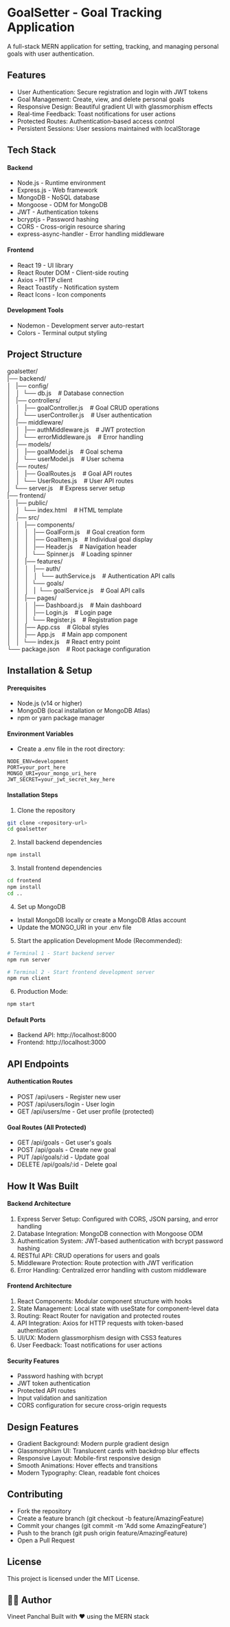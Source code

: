 # GoalSetter - Goal Tracking Application

A full-stack MERN application for setting, tracking, and managing personal goals with user authentication.

## Features

- User Authentication: Secure registration and login with JWT tokens
- Goal Management: Create, view, and delete personal goals
- Responsive Design: Beautiful gradient UI with glassmorphism effects
- Real-time Feedback: Toast notifications for user actions
- Protected Routes: Authentication-based access control
- Persistent Sessions: User sessions maintained with localStorage

## Tech Stack

#### Backend

- Node.js - Runtime environment
- Express.js - Web framework
- MongoDB - NoSQL database
- Mongoose - ODM for MongoDB
- JWT - Authentication tokens
- bcryptjs - Password hashing
- CORS - Cross-origin resource sharing
- express-async-handler - Error handling middleware

#### Frontend

- React 19 - UI library
- React Router DOM - Client-side routing
- Axios - HTTP client
- React Toastify - Notification system
- React Icons - Icon components

#### Development Tools

- Nodemon - Development server auto-restart
- Colors - Terminal output styling

## Project Structure
goalsetter/ <br />
|── backend/ <br />
│ &nbsp; |── config/ <br />
│ &nbsp; │ &nbsp;└── db.js &nbsp;&nbsp; # Database connection <br />
│ &nbsp; |── controllers/ <br />
│ &nbsp; │ &nbsp; |── goalController.js &nbsp;&nbsp; # Goal CRUD operations <br />
│ &nbsp; │ &nbsp;└── userController.js &nbsp;&nbsp; # User authentication <br />
│ &nbsp; |── middleware/ <br />
│ &nbsp; │ &nbsp; |── authMiddleware.js &nbsp;&nbsp; # JWT protection <br />
│ &nbsp; │ &nbsp;└── errorMiddleware.js &nbsp;&nbsp; # Error handling <br />
│ &nbsp; |── models/ <br />
│ &nbsp; │ &nbsp; |── goalModel.js &nbsp;&nbsp; # Goal schema <br />
│ &nbsp; │ &nbsp;└── userModel.js &nbsp;&nbsp; # User schema <br />
│ &nbsp; |── routes/ <br />
│ &nbsp; │ &nbsp; |── GoalRoutes.js &nbsp;&nbsp; # Goal API routes <br />
│ &nbsp; │ &nbsp;└── UserRoutes.js &nbsp;&nbsp; # User API routes <br />
│ &nbsp;└── server.js &nbsp;&nbsp; # Express server setup <br />
|── frontend/ <br />
│ &nbsp; |── public/ <br />
│ &nbsp; │ &nbsp;└── index.html &nbsp;&nbsp; # HTML template <br />
│ &nbsp; |── src/ <br />
│ &nbsp; │ &nbsp; |── components/ <br />
│ &nbsp; │ &nbsp; │ &nbsp; |── GoalForm.js &nbsp;&nbsp; # Goal creation form <br />
│ &nbsp; │ &nbsp; │ &nbsp; |── GoalItem.js &nbsp;&nbsp; # Individual goal display <br />
│ &nbsp; │ &nbsp; │ &nbsp; |── Header.js &nbsp;&nbsp; # Navigation header <br />
│ &nbsp; │ &nbsp; │ &nbsp;└── Spinner.js &nbsp;&nbsp; # Loading spinner <br />
│ &nbsp; │ &nbsp; |── features/ <br />
│ &nbsp; │ &nbsp; │ &nbsp; |── auth/ <br />
│ &nbsp; │ &nbsp; │ &nbsp; │ &nbsp;└── authService.js &nbsp;&nbsp; # Authentication API calls <br />
│ &nbsp; │ &nbsp; │ &nbsp;└── goals/ <br />
│ &nbsp; │ &nbsp; │ &nbsp; | &nbsp;└── goalService.js &nbsp;&nbsp; # Goal API calls <br />
│ &nbsp; │ &nbsp; |── pages/ <br />
│ &nbsp; │ &nbsp; │ &nbsp; |── Dashboard.js &nbsp;&nbsp; # Main dashboard <br />
│ &nbsp; │ &nbsp; │ &nbsp; |── Login.js &nbsp;&nbsp; # Login page <br />
│ &nbsp; │ &nbsp; │ &nbsp;└── Register.js &nbsp;&nbsp; # Registration page <br />
│ &nbsp; │ &nbsp; |── App.css &nbsp;&nbsp; # Global styles <br />
│ &nbsp; │ &nbsp; |── App.js &nbsp;&nbsp; # Main app component <br />
│ &nbsp; │ &nbsp;└── index.js &nbsp;&nbsp; # React entry point <br />
└── package.json &nbsp;&nbsp; # Root package configuration <br />

## Installation & Setup

#### Prerequisites

- Node.js (v14 or higher)
- MongoDB (local installation or MongoDB Atlas)
- npm or yarn package manager

#### Environment Variables
- Create a .env file in the root directory:
```env
NODE_ENV=development
PORT=your_port_here
MONGO_URI=your_mongo_uri_here
JWT_SECRET=your_jwt_secret_key_here
```

#### Installation Steps
1. Clone the repository
```bash
git clone <repository-url>
cd goalsetter
```

2. Install backend dependencies
```bash
npm install
```

3. Install frontend dependencies
```bash
cd frontend
npm install
cd ..
```

4. Set up MongoDB
- Install MongoDB locally or create a MongoDB Atlas account
- Update the MONGO_URI in your .env file

5. Start the application Development Mode (Recommended):
```bash
# Terminal 1 - Start backend server
npm run server

# Terminal 2 - Start frontend development server
npm run client
```

6. Production Mode:
```bash
npm start
```

#### Default Ports

- Backend API: http://localhost:8000
- Frontend: http://localhost:3000

## API Endpoints

#### Authentication Routes

- POST /api/users - Register new user
- POST /api/users/login - User login
- GET /api/users/me - Get user profile (protected)

#### Goal Routes (All Protected)

- GET /api/goals - Get user's goals
- POST /api/goals - Create new goal
- PUT /api/goals/:id - Update goal
- DELETE /api/goals/:id - Delete goal

## How It Was Built
#### Backend Architecture

1. Express Server Setup: Configured with CORS, JSON parsing, and error handling
2. Database Integration: MongoDB connection with Mongoose ODM
3. Authentication System: JWT-based authentication with bcrypt password hashing
4. RESTful API: CRUD operations for users and goals
5. Middleware Protection: Route protection with JWT verification
6. Error Handling: Centralized error handling with custom middleware

#### Frontend Architecture

1. React Components: Modular component structure with hooks
2. State Management: Local state with useState for component-level data
3. Routing: React Router for navigation and protected routes
4. API Integration: Axios for HTTP requests with token-based authentication
5. UI/UX: Modern glassmorphism design with CSS3 features
6. User Feedback: Toast notifications for user actions

#### Security Features

- Password hashing with bcrypt
- JWT token authentication
- Protected API routes
- Input validation and sanitization
- CORS configuration for secure cross-origin requests

## Design Features

- Gradient Background: Modern purple gradient design
- Glassmorphism UI: Translucent cards with backdrop blur effects
- Responsive Layout: Mobile-first responsive design
- Smooth Animations: Hover effects and transitions
- Modern Typography: Clean, readable font choices

## Contributing

- Fork the repository
- Create a feature branch (git checkout -b feature/AmazingFeature)
- Commit your changes (git commit -m 'Add some AmazingFeature')
- Push to the branch (git push origin feature/AmazingFeature)
- Open a Pull Request

## License
This project is licensed under the MIT License.

## 👨‍💻 Author

Vineet Panchal
Built with ❤️ using the MERN stack
